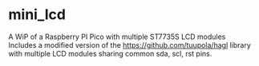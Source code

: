 # mini_lcd
A WiP of a Raspberry PI Pico with multiple ST7735S LCD modules  
Includes a modified version of the https://github.com/tuupola/hagl library with multiple LCD modules sharing common sda, scl, rst pins.